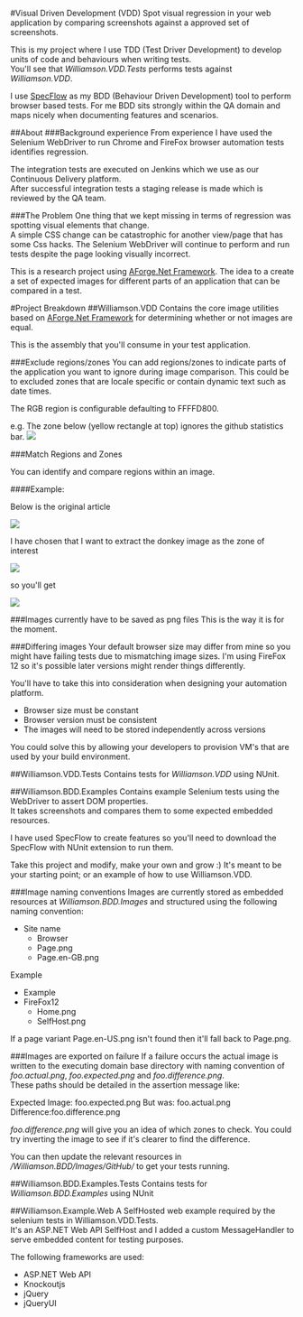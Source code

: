 #Visual Driven Development (VDD)
Spot visual regression in your web application by comparing screenshots against a approved set of screenshots.

This is my project where I use TDD (Test Driver Development) to develop units of code and behaviours when writing tests.  
You'll see that *Williamson.VDD.Tests* performs tests against *Williamson.VDD*.

I use [SpecFlow](http://www.specflow.org/) as my BDD (Behaviour Driven Development) tool to perform browser based tests. 
For me BDD sits strongly within the QA domain and maps nicely when documenting features and scenarios.

##About
###Background experience
From experience I have used the Selenium WebDriver to run Chrome and FireFox browser automation tests identifies regression.  

The integration tests are executed on Jenkins which we use as our Continuous Delivery platform.  
After successful integration tests a staging release is made which is reviewed by the QA team.

###The Problem
One thing that we kept missing in terms of regression was spotting visual elements that change.  
A simple CSS change can be catastrophic for another view/page that has some Css hacks.
The Selenium WebDriver will continue to perform and run tests despite the page looking visually incorrect.

This is a research project using [AForge.Net Framework](http://code.google.com/p/aforge/). 
The idea to a create a set of expected images for different parts of an application that can be compared in a test.

#Project Breakdown
##Williamson.VDD
Contains the core image utilities based on [AForge.Net Framework](http://code.google.com/p/aforge/) for determining whether or not images are equal.

This is the assembly that you'll consume in your test application.

###Exclude regions/zones 
You can add regions/zones to indicate parts of the application you want to ignore during image comparison. 
This could be to excluded zones that are locale specific or contain dynamic text such as date times.

The RGB region is configurable defaulting to FFFFD800.

e.g. The zone below (yellow rectangle at top) ignores the github statistics bar. 
![](https://raw.github.com/cwilliamson1980/Williamson.VDD/master/Williamson.VDD.Tests/Images/Github.Home.IgnoreSections.png?raw=true)

###Match Regions and Zones

You can identify and compare regions within an image.

####Example:

Below is the original article

![](https://raw.github.com/cwilliamson1980/Williamson.VDD/master/Williamson.VDD.Tests/Images/Zoning/OverallStatus_NoZones.png?raw=true)

I have chosen that I want to extract the donkey image as the zone of interest

![](https://raw.github.com/cwilliamson1980/Williamson.VDD/master/Williamson.VDD.Tests/Images/Zoning/OverallStatus_Zoned.png?raw=true)

so you'll get

![](https://raw.github.com/cwilliamson1980/Williamson.VDD/master/Williamson.VDD.Tests/Images/Zoning/OverallStatus_ZoneCut.png?raw=true)

###Images currently have to be saved as png files
This is the way it is for the moment.

###Differing images
Your default browser size may differ from mine so you might have failing tests due to mismatching image sizes.
I'm using FireFox 12 so it's possible later versions might render things differently.

You'll have to take this into consideration when designing your automation platform.

* Browser size must be constant
* Browser version must be consistent
 * The images will need to be stored independently across versions

You could solve this by allowing your developers to provision VM's that are used by your build environment.

##Williamson.VDD.Tests
Contains tests for *Williamson.VDD* using NUnit.

##Williamson.BDD.Examples
Contains example Selenium tests using the WebDriver to assert DOM properties.  
It takes screenshots and compares them to some expected embedded resources.

I have used SpecFlow to create features so you'll need to download the SpecFlow with NUnit extension to run them.

Take this project and modify, make your own and grow :)  It's meant to be your starting point; or an example of how to use Williamson.VDD.

###Image naming conventions
Images are currently stored as embedded resources at *Williamson.BDD.Images* and structured using the following naming convention:

* Site name
  * Browser
   * Page.png
   * Page.en-GB.png

Example

* Example
 * FireFox12
   * Home.png
   * SelfHost.png

If a page variant Page.en-US.png isn't found then it'll fall back to Page.png.

###Images are exported on failure
If a failure occurs the actual image is written to the executing domain base directory with naming convention of *foo.actual.png*, *foo.expected.png* and *foo.difference.png*.  
These paths should be detailed in the assertion message like:

Expected Image: foo.expected.png
But was: foo.actual.png
Difference:foo.difference.png

*foo.difference.png* will give you an idea of which zones to check.
You could try inverting the image to see if it's clearer to find the difference.

You can then update the relevant resources in */Williamson.BDD/Images/GitHub/* to get your tests running.

##Williamson.BDD.Examples.Tests
Contains tests for *Williamson.BDD.Examples* using NUnit

##Williamson.Example.Web
A SelfHosted web example required by the selenium tests in Williamson.VDD.Tests.  
It's an ASP.NET Web API SelfHost and I added a custom MessageHandler to serve embedded content for testing purposes.

The following frameworks are used:

* ASP.NET Web API
* Knockoutjs
* jQuery
* jQueryUI